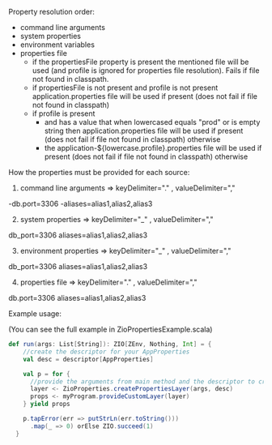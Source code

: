 
Property resolution order:
- command line arguments
- system properties
- environment variables
- properties file
    - if the propertiesFile property is present the mentioned file will be used (and profile is ignored for properties file resolution). Fails if file not found in classpath.
    - if propertiesFile is not present and profile is not present application.properties file will be used if present (does not fail if file not found in classpath)
    - if profile is present
        - and has a value that when lowercased equals "prod" or is empty string then application.properties file will be used if present (does not fail if file not found in classpath) otherwise
        - the application-${lowercase.profile}.properties file will be used if present (does not fail if file not found in classpath) otherwise


How the properties must be provided for each source:

1. command line arguments  => keyDelimiter="." , valueDelimiter="," 

-db.port=3306
-aliases=alias1,alias2,alias3

2. system properties => keyDelimiter="_" , valueDelimiter="," 

db_port=3306
aliases=alias1,alias2,alias3

3. environment properties => keyDelimiter="_" , valueDelimiter="," 

db_port=3306
aliases=alias1,alias2,alias3

4. properties file => keyDelimiter="." , valueDelimiter="," 

db.port=3306
aliases=alias1,alias2,alias3




Example usage:

(You can see the full example in ZioPropertiesExample.scala)

```scala
def run(args: List[String]): ZIO[ZEnv, Nothing, Int] = {
    //create the descriptor for your AppProperties
    val desc = descriptor[AppProperties]

    val p = for {
      //provide the arguments from main method and the descriptor to create the Layer
      layer <- ZioProperties.createPropertiesLayer(args, desc)
      props <- myProgram.provideCustomLayer(layer)
    } yield props

    p.tapError(err => putStrLn(err.toString()))
      .map(_ => 0) orElse ZIO.succeed(1)
  }
```

